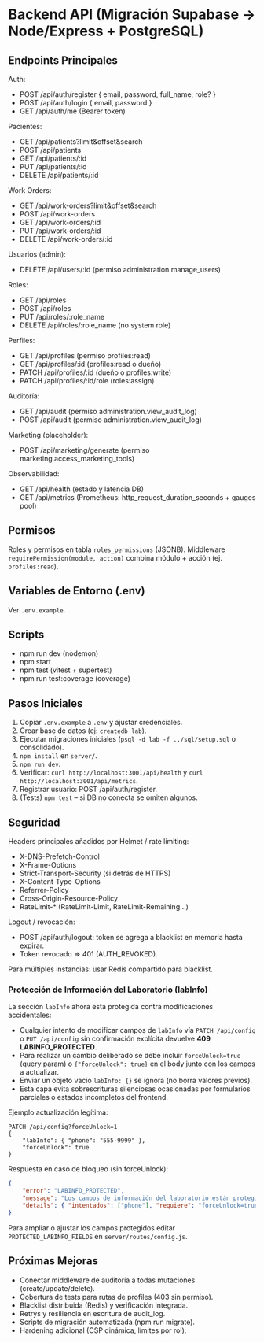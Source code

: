 # Backend API (Migración Supabase -> Node/Express + PostgreSQL)

## Endpoints Principales
Auth:
- POST /api/auth/register { email, password, full_name, role? }
- POST /api/auth/login { email, password }
- GET  /api/auth/me (Bearer token)

Pacientes:
- GET /api/patients?limit&offset&search
- POST /api/patients
- GET /api/patients/:id
- PUT /api/patients/:id
- DELETE /api/patients/:id

Work Orders:
- GET /api/work-orders?limit&offset&search
- POST /api/work-orders
- GET /api/work-orders/:id
- PUT /api/work-orders/:id
- DELETE /api/work-orders/:id

Usuarios (admin):
- DELETE /api/users/:id (permiso administration.manage_users)

Roles:
- GET /api/roles
- POST /api/roles
- PUT /api/roles/:role_name
- DELETE /api/roles/:role_name (no system role)

Perfiles:
- GET /api/profiles (permiso profiles:read)
- GET /api/profiles/:id (profiles:read o dueño)
- PATCH /api/profiles/:id (dueño o profiles:write)
- PATCH /api/profiles/:id/role (roles:assign)

Auditoría:
- GET /api/audit (permiso administration.view_audit_log)
- POST /api/audit (permiso administration.view_audit_log)

Marketing (placeholder):
- POST /api/marketing/generate (permiso marketing.access_marketing_tools)

Observabilidad:
- GET /api/health (estado y latencia DB)
- GET /api/metrics (Prometheus: http_request_duration_seconds + gauges pool)

## Permisos
Roles y permisos en tabla `roles_permissions` (JSONB). Middleware `requirePermission(module, action)` combina módulo + acción (ej. `profiles:read`).

## Variables de Entorno (.env)
Ver `.env.example`.

## Scripts
- npm run dev (nodemon)
- npm start
- npm test (vitest + supertest)
 - npm run test:coverage (coverage)

## Pasos Iniciales
1. Copiar `.env.example` a `.env` y ajustar credenciales.
2. Crear base de datos (ej: `createdb lab`).
3. Ejecutar migraciones iniciales (`psql -d lab -f ../sql/setup.sql` o consolidado).
4. `npm install` en `server/`.
5. `npm run dev`.
6. Verificar: `curl http://localhost:3001/api/health` y `curl http://localhost:3001/api/metrics`.
7. Registrar usuario: POST /api/auth/register.
8. (Tests) `npm test` – si DB no conecta se omiten algunos.

## Seguridad
Headers principales añadidos por Helmet / rate limiting:
- X-DNS-Prefetch-Control
- X-Frame-Options
- Strict-Transport-Security (si detrás de HTTPS)
- X-Content-Type-Options
- Referrer-Policy
- Cross-Origin-Resource-Policy
- RateLimit-* (RateLimit-Limit, RateLimit-Remaining...)

Logout / revocación:
- POST /api/auth/logout: token se agrega a blacklist en memoria hasta expirar.
- Token revocado => 401 (AUTH_REVOKED).

Para múltiples instancias: usar Redis compartido para blacklist.

### Protección de Información del Laboratorio (labInfo)
La sección `labInfo` ahora está protegida contra modificaciones accidentales:

- Cualquier intento de modificar campos de `labInfo` vía `PATCH /api/config` o `PUT /api/config` sin confirmación explícita devuelve **409 LABINFO_PROTECTED**.
- Para realizar un cambio deliberado se debe incluir `forceUnlock=true` (query param) o `{"forceUnlock": true}` en el body junto con los campos a actualizar.
- Enviar un objeto vacío `labInfo: {}` se ignora (no borra valores previos).
- Esta capa evita sobrescrituras silenciosas ocasionadas por formularios parciales o estados incompletos del frontend.

Ejemplo actualización legítima:
```
PATCH /api/config?forceUnlock=1
{
	"labInfo": { "phone": "555-9999" },
	"forceUnlock": true
}
```
Respuesta en caso de bloqueo (sin forceUnlock):
```json
{
	"error": "LABINFO_PROTECTED",
	"message": "Los campos de información del laboratorio están protegidos y no pueden modificarse sin confirmación explícita.",
	"details": { "intentados": ["phone"], "requiere": "forceUnlock=true" }
}
```

Para ampliar o ajustar los campos protegidos editar `PROTECTED_LABINFO_FIELDS` en `server/routes/config.js`.

## Próximas Mejoras
- Conectar middleware de auditoría a todas mutaciones (create/update/delete).
- Cobertura de tests para rutas de profiles (403 sin permiso).
- Blacklist distribuida (Redis) y verificación integrada.
- Retrys y resiliencia en escritura de audit_log.
- Scripts de migración automatizada (npm run migrate).
- Hardening adicional (CSP dinámica, límites por rol).
